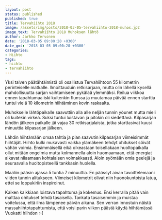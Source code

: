 ```yaml
---
layout: post
status: published
published: true
title: Tervahiihto 2018
image: /assets/img/posts/2018-03-05-tervahiihto-2018-muhos.jp2
image_text: Tervahiihto 2018 Muhoksen lähtö
author: Jarkko Tervonen
date: '2018-03-05 09:00:20 +0300'
date_gmt: '2018-03-05 09:00:20 +0300'
categories:
- Hiihto
tags:
- hiihto
- tervahiihto
---
```

Yksi talven päätähtäimistä oli osallistua Tervahiihtoon 55 kilometrin perinteiselle matkalle. Ilmoittauduin retkisarjaan, mutta olin lähellä kysellä mahdollisuutta sarjan vaihtamiseen pykälää ylemmäksi. Reilua viikkoa ennen tapahtumaa iski kuitenkin flunssa ja muutamaa päivää ennen starttia tuntui vielä 10 kilometrin hiihtäminen kovin raskaalta.

Muhokselle lähtöpaikalle saavuttiin alla alle neljän tunnin yöunet mutta mieli oli kuitekin virkeä. Suksi tuntui luistavan ja pitokin oli siedettävä. Kilpasarjan lähdön jälkeen paikalle jäi vajaa 30 retkisarjalaista, jotka starttasivat kuusi minuuttia kilpasarjan jälkeen.

Lähdin hiihtämään omaa tahtia ja pian saavutin kilpasarjan viimeisimmät hiihtäjät. Hiihto kulki mukavasti vaikka ylämäkeen tehdyt ohitukset söivät vähän voimia. Ensimmäisellä eikä oikeastaan toisellakaan huoltopaikalla ollut mitään ongelmia mutta kolmannella aloin huomaamaan, että energiat alkavat niiaamaan kohtalaisen voimakkaasti. Aloin syömään omia geelejä ja seuraavalla huoltopisteellä tankkasin huolella.

Maaliin pääsin ajassa 5 tuntia 7 minuuttia. En päässyt aivan tavoittelemaani viiden tunnin alitukseen. Viimeiset kilometrit olivat niin huonokuntoista latua, ettei se loppukiriin inspiroinut.

Kaiken kaikkiaan loistava tapahtuma ja kokemus. Ensi kerralla pitää vain malttaa ohitukset tehdä tasaisella. Tankata tasaisemmin ja muistaa voitelussa, että ilma lämpenee päivän aikana. Sen verran innostuin näistä massahiihtotapahtumista, että voisi parin viikon päästä käydä hiihtämässä Vuokatti hiihdon :-)
